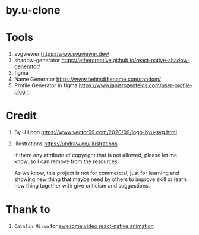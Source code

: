# by.u-clone

# Tools

1. svgviewer https://www.svgviewer.dev/
2. shadow-generator https://ethercreative.github.io/react-native-shadow-generator/
3. figma
4. Name Generator https://www.behindthename.com/random/
5. Profile Generator in figma https://www.janisrozenfelds.com/user-profile-plugin

# Credit

1. By.U Logo https://www.vector69.com/2020/09/logo-byu-svg.html
2. Illustrations https://undraw.co/illustrations


    if there any attribute of copyright that is not allowed, please let me know. so I can remove from the resources.

    As we know, this project is not for commercial, just for learning and showing new thing that maybe need by others to improve skill or learn new thing together with give criticism and suggestions.

# Thank to
1. `Catalin Miron` for [awesome video react-native animation](t.ly/tcsN)